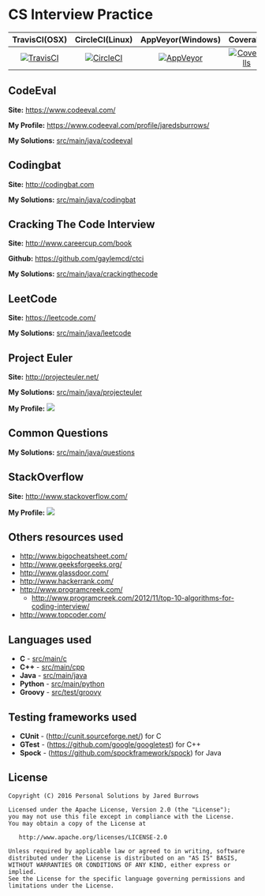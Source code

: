 # CS Interview Practice

|TravisCI(OSX)|CircleCI(Linux)|AppVeyor(Windows)|Coveralls|
|:---:|:---:|:---:|:---:|
|[![TravisCI](https://travis-ci.org/jaredsburrows/cs-interview-questions.svg?branch=master)](https://travis-ci.org/jaredsburrows/cs-interview-questions)|[![CircleCI](https://circleci.com/gh/jaredsburrows/cs-interview-questions.svg?style=shield)](https://circleci.com/gh/jaredsburrows/cs-interview-questions)|[![AppVeyor](https://ci.appveyor.com/api/projects/status/m3yfl4lsh08cxwle/branch/master?svg=true)](https://ci.appveyor.com/project/jaredsburrows/cs-interview-questions/branch/master)|[![Coveralls](https://coveralls.io/repos/github/jaredsburrows/cs-interview-questions/badge.svg?branch=master)](https://coveralls.io/github/jaredsburrows/cs-interview-questions?branch=master)|



## CodeEval

**Site:** https://www.codeeval.com/

**My Profile:** https://www.codeeval.com/profile/jaredsburrows/

**My Solutions:** [src/main/java/codeeval](src/main/java/codeeval)



## Codingbat

**Site:** http://codingbat.com

**My Solutions:** [src/main/java/codingbat](src/main/java/codingbat)



## Cracking The Code Interview

**Site:** http://www.careercup.com/book

**Github:** https://github.com/gaylemcd/ctci

**My Solutions:** [src/main/java/crackingthecode](src/main/java/crackingthecode)



## LeetCode

**Site:** https://leetcode.com/

**My Solutions:** [src/main/java/leetcode](src/main/java/leetcode)



## Project Euler

**Site:** http://projecteuler.net/

**My Solutions:** [src/main/java/projecteuler](src/main/java/projecteuler)

**My Profile:**
<img src="https://projecteuler.net/profile/jaredsburrows.png">



## Common Questions
**My Solutions:** [src/main/java/questions](src/main/java/questions)


## StackOverflow

**Site:** http://www.stackoverflow.com/

**My Profile:**
<a href="http://stackexchange.com/users/918082"><img src="http://stackexchange.com/users/flair/918082.png"></a>



## Others resources used
 - http://www.bigocheatsheet.com/
 - http://www.geeksforgeeks.org/
 - http://www.glassdoor.com/
 - http://www.hackerrank.com/
 - http://www.programcreek.com/
   - http://www.programcreek.com/2012/11/top-10-algorithms-for-coding-interview/
 - http://www.topcoder.com/

## Languages used
 - **C** - [src/main/c](src/main/c)
 - **C++** - [src/main/cpp](src/main/cpp)
 - **Java** - [src/main/java](src/main/java)
 - **Python** - [src/main/python](src/main/python)
 - **Groovy** - [src/test/groovy](src/test/groovy)

## Testing frameworks used
 - **CUnit** - (http://cunit.sourceforge.net/) for C
 - **GTest** - (https://github.com/google/googletest) for C++
 - **Spock** - (https://github.com/spockframework/spock) for Java


## License

    Copyright (C) 2016 Personal Solutions by Jared Burrows

    Licensed under the Apache License, Version 2.0 (the "License");
    you may not use this file except in compliance with the License.
    You may obtain a copy of the License at

       http://www.apache.org/licenses/LICENSE-2.0

    Unless required by applicable law or agreed to in writing, software
    distributed under the License is distributed on an "AS IS" BASIS,
    WITHOUT WARRANTIES OR CONDITIONS OF ANY KIND, either express or implied.
    See the License for the specific language governing permissions and
    limitations under the License.
